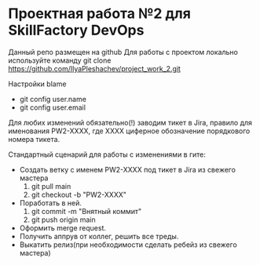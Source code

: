 # Проектная работа №2 для SkillFactory DevOps

Данный репо размещен на github
Для работы с проектом локально используйте команду git clone https://github.com/IlyaPleshachev/project_work_2.git

Настройки blame
- git config user.name
- git config user.email


Для любих изменений обязательно(!) заводим тикет в Jira, правило для именования PW2-XXXX, где XXXX циферное обозначение порядкового номера тикета.

Стандартный сценарий для работы с изменениями в гите:
- Создать ветку с именем PW2-XXXX под тикет в Jira из свежего мастера
  1) git pull main
  2) git checkout -b "PW2-XXXX"  
- Поработать в ней.
  1) git commit -m "Внятный коммит"
  2) git push origin main  
- Оформить merge request.
- Получить аппрув от коллег, решить все треды.
- Выкатить релиз(при необходимости сделать ребейз из свежего мастера)

